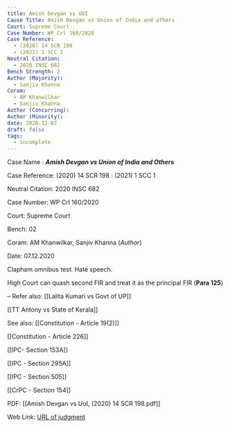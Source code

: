 ```yaml
---
title: Amish Devgan vs UOI
Cause Title: Amish Devgan vs Union of India and oThers
Court: Supreme Court
Case Number: WP Crl 160/2020
Case Reference:
  - (2020) 14 SCR 198
  - (2021) 1 SCC 1
Neutral Citation:
  - 2020 INSC 682
Bench Strength: 2
Author (Majority):
  - Sanjiv Khanna
Coram:
  - AM Khanwilkar
  - Sanjiv Khanna
Author (Concurring): 
Author (Minority): 
date: 2020-12-07
draft: false
tags:
  - incomplete
---
```

Case Name : ***Amish Devgan vs Union of India and Others***

Case Reference: (2020) 14 SCR 198 : (2021) 1 SCC 1  

Neutral Citation: 2020 INSC 682

Case Number: WP Crl 160/2020

Court: Supreme Court

Bench: 02

Coram: AM Khanwilkar, Sanjiv Khanna (*Author*)

Date: 07.12.2020

Clapham omnibus test. Hate speech.

High Court can quash second FIR and treat it as the principal FIR (**Para 125**)

–
Refer also:
[[Lalita Kumari vs Govt of UP]]

[[TT Antony vs State of Kerala]]

See also:
[[Constitution - Article 19(2)]]

[[Constitution - Article 226]] 

[[IPC-  Section 153A]]

[[IPC - Section 295A]]

[[IPC - Section 505]]

[[CrPC - Section 154]]

PDF:
[[Amish Devgan vs UoI, (2020) 14 SCR 198.pdf]]

Web Link: <a href="/All judgments/Amish Devgan vs UoI, (2020) 14 SCR 198.pdf" target="_blank">URL of judgment</a>